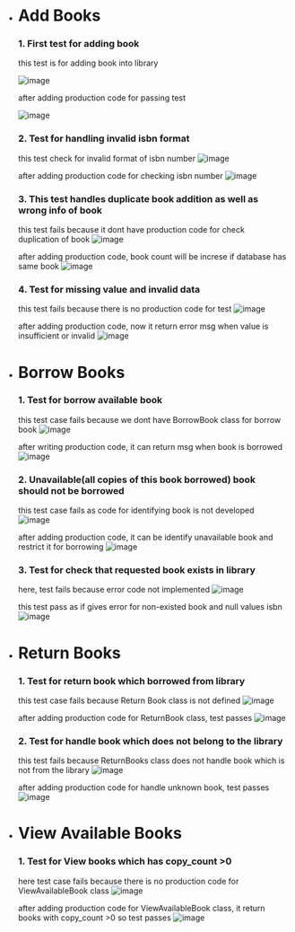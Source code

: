 * # Add Books
  ### 1. First test for adding book

  this test is for adding book into library 
  
  ![image](https://github.com/user-attachments/assets/d0b2d965-4f06-4cb2-a1cd-9e91d9e5d97c)

  after adding production code for passing test

  ![image](https://github.com/user-attachments/assets/2d93fd0c-24cc-403f-85f1-bc4476728f5c)

  ### 2. Test for handling invalid isbn format
  this test check for invalid format of isbn number
  ![image](https://github.com/user-attachments/assets/c57d51c1-4591-4ea3-bf63-0e5807ede77e)

  after adding production code for checking isbn number
  ![image](https://github.com/user-attachments/assets/80df1471-f391-4358-8939-10564d531d0c)

  ### 3. This test handles duplicate book addition as well as wrong info of book
  this test fails because it dont have production code for check duplication of book
  ![image](https://github.com/user-attachments/assets/cb553118-3d95-4278-9c97-cd360fd35f41)

  after adding production code, book count will be increse if database has same book
  ![image](https://github.com/user-attachments/assets/665f64a5-083a-4348-bb8d-2ab2ab4b6a72)

  ### 4. Test for missing value and invalid data
  this test fails because there is no production code for test
  ![image](https://github.com/user-attachments/assets/3ef8409a-62f7-4b34-8513-868da7f5284f)

  after adding production code, now it return error msg when value is insufficient or invalid
  ![image](https://github.com/user-attachments/assets/aadb1972-449d-4e23-b875-0544d393cb93)

  
* # Borrow Books
  ### 1. Test for borrow available book
  this test case fails because we dont have BorrowBook class for borrow book
  ![image](https://github.com/user-attachments/assets/163650fc-d0bd-4675-b502-aa2260251afa)

  after writing production code, it can return msg when book is borrowed
  ![image](https://github.com/user-attachments/assets/5cfba331-4bc6-4644-8e60-4d23c64716c2)

  ### 2. Unavailable(all copies of this book borrowed) book should not be borrowed 
  this test case fails as code for identifying book is not developed
  ![image](https://github.com/user-attachments/assets/e81dc9cd-abca-4347-9653-b1bbec1f35e8)

  after adding production code, it can be identify unavailable book and restrict it for borrowing
  ![image](https://github.com/user-attachments/assets/419d2fdd-7a8f-4a92-87c6-15512b878152)

  ### 3. Test for check that requested book exists in library
  here, test fails because error code not implemented 
  ![image](https://github.com/user-attachments/assets/4ee7a09a-3b6e-4640-a14c-b99c75db26eb)

  this test pass as if gives error for non-existed book and null values isbn
  ![image](https://github.com/user-attachments/assets/7697d982-d67d-431c-9e7f-622738dc2204)

* # Return Books
  ### 1. Test for return book which borrowed from library
  this test case fails because Return Book class is not defined
  ![image](https://github.com/user-attachments/assets/8f360664-91e1-4e45-a256-89ce4c3e774b)

  after adding production code for ReturnBook class, test passes
  ![image](https://github.com/user-attachments/assets/8f5210d3-4e54-443e-b2d5-624a3b633077)
  
  ### 2. Test for handle book which does not belong to the library
  this test fails because ReturnBooks class does not handle book which is not from the library
  ![image](https://github.com/user-attachments/assets/feee37db-4f77-41e9-92d1-f1d4fae7a7a8)

  after adding production code for handle unknown book, test passes
  ![image](https://github.com/user-attachments/assets/6233f934-a3d3-4752-af2d-0b5fe81eda52)

* # View Available Books
  ### 1. Test for View books which has copy_count >0
  here test case fails because there is no production code for ViewAvailableBook class
  ![image](https://github.com/user-attachments/assets/dc0536ec-ac9e-4d93-997d-c993130905e6)

  after adding production code for ViewAvailableBook class, it return books with copy_count >0
  so test passes
  ![image](https://github.com/user-attachments/assets/00b36835-ce52-4185-980c-fdd9bda72d61)


  





  







  

